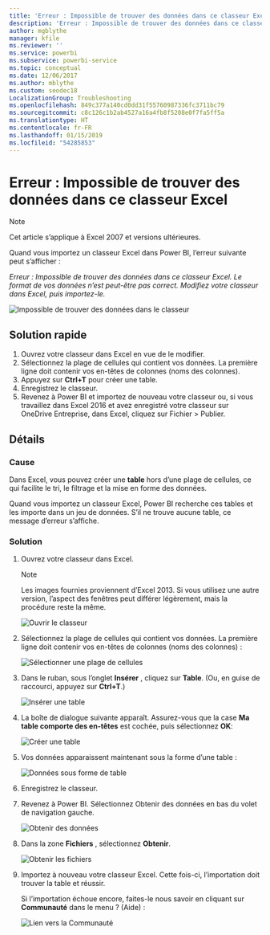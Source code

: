 ```yaml
---
title: 'Erreur : Impossible de trouver des données dans ce classeur Excel'
description: 'Erreur : Impossible de trouver des données dans ce classeur Excel'
author: mgblythe
manager: kfile
ms.reviewer: ''
ms.service: powerbi
ms.subservice: powerbi-service
ms.topic: conceptual
ms.date: 12/06/2017
ms.author: mblythe
ms.custom: seodec18
LocalizationGroup: Troubleshooting
ms.openlocfilehash: 849c377a140cd0dd31f55760987336fc3711bc79
ms.sourcegitcommit: c8c126c1b2ab4527a16a4fb8f5208e0f7fa5ff5a
ms.translationtype: HT
ms.contentlocale: fr-FR
ms.lasthandoff: 01/15/2019
ms.locfileid: "54285853"
---
```

# <a name="error-we-couldnt-find-any-data-in-your-excel-workbook"></a>Erreur : Impossible de trouver des données dans ce classeur Excel

>[!NOTE]
>Cet article s’applique à Excel 2007 et versions ultérieures.

Quand vous importez un classeur Excel dans Power BI, l’erreur suivante peut s’afficher :

*Erreur : Impossible de trouver des données dans ce classeur Excel. Le format de vos données n’est peut-être pas correct. Modifiez votre classeur dans Excel, puis importez-le.*

![Impossible de trouver des données dans le classeur](media/service-admin-troubleshoot-excel-workbook-data/pbi_wecouldntfindanydata.png)

## <a name="quick-solution"></a>Solution rapide
1. Ouvrez votre classeur dans Excel en vue de le modifier.
2. Sélectionnez la plage de cellules qui contient vos données. La première ligne doit contenir vos en-têtes de colonnes (noms des colonnes).
3. Appuyez sur **Ctrl+T** pour créer une table.
4. Enregistrez le classeur.
5. Revenez à Power BI et importez de nouveau votre classeur ou, si vous travaillez dans Excel 2016 et avez enregistré votre classeur sur OneDrive Entreprise, dans Excel, cliquez sur Fichier > Publier.

## <a name="details"></a>Détails
### <a name="cause"></a>Cause
Dans Excel, vous pouvez créer une **table** hors d’une plage de cellules, ce qui facilite le tri, le filtrage et la mise en forme des données.

Quand vous importez un classeur Excel, Power BI recherche ces tables et les importe dans un jeu de données. S’il ne trouve aucune table, ce message d’erreur s’affiche.

### <a name="solution"></a>Solution
1. Ouvrez votre classeur dans Excel. 
    >[!NOTE]
    >Les images fournies proviennent d’Excel 2013. Si vous utilisez une autre version, l’aspect des fenêtres peut différer légèrement, mais la procédure reste la même.
    
    ![Ouvrir le classeur](media/service-admin-troubleshoot-excel-workbook-data/pbi_trb_xlwksht1.png)
2. Sélectionnez la plage de cellules qui contient vos données. La première ligne doit contenir vos en-têtes de colonnes (noms des colonnes) :
   
    ![Sélectionner une plage de cellules](media/service-admin-troubleshoot-excel-workbook-data/pbi_trb_xlwksht2.png)
3. Dans le ruban, sous l’onglet **Insérer** , cliquez sur **Table**. (Ou, en guise de raccourci, appuyez sur **Ctrl+T**.)
   
    ![Insérer une table](media/service-admin-troubleshoot-excel-workbook-data/pbi_trb_xlwksht3.png)
4. La boîte de dialogue suivante apparaît. Assurez-vous que la case **Ma table comporte des en-têtes** est cochée, puis sélectionnez **OK**:
   
    ![Créer une table](media/service-admin-troubleshoot-excel-workbook-data/pbi_trb_xlcreatetbl.png)
5. Vos données apparaissent maintenant sous la forme d’une table :
   
    ![Données sous forme de table](media/service-admin-troubleshoot-excel-workbook-data/pbi_trb_xltbl.png)
6. Enregistrez le classeur.
7. Revenez à Power BI. Sélectionnez Obtenir des données en bas du volet de navigation gauche.
   
    ![Obtenir des données](media/service-admin-troubleshoot-excel-workbook-data/pbi_getdata.png)
8. Dans la zone **Fichiers** , sélectionnez **Obtenir**.
   
    ![Obtenir les fichiers](media/service-admin-troubleshoot-excel-workbook-data/pbi_getfiles.png)
9. Importez à nouveau votre classeur Excel. Cette fois-ci, l’importation doit trouver la table et réussir.
   
    Si l’importation échoue encore, faites-le nous savoir en cliquant sur **Communauté** dans le menu ? (Aide) :
   
    ![Lien vers la Communauté](media/service-admin-troubleshoot-excel-workbook-data/pbi_questionmenucommunity.png)
